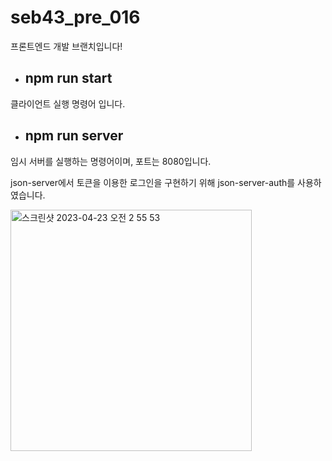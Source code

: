 # seb43_pre_016

프론트엔드 개발 브랜치입니다!

- ## npm run start 
클라이언트 실행 명령어 입니다.

- ## npm run server 
임시 서버를 실행하는 명령어이며, 포트는 8080입니다.   

json-server에서 토큰을 이용한 로그인을 구현하기 위해 json-server-auth를 사용하였습니다.  

<img width="386" alt="스크린샷 2023-04-23 오전 2 55 53" src="https://user-images.githubusercontent.com/120611048/233799482-6d567bfa-1990-4541-8597-8e8955bab346.png">
